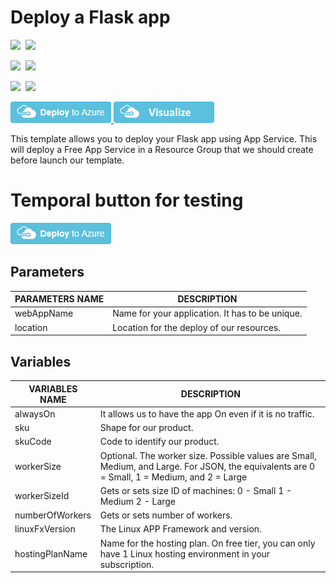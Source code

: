 # Deploy a Flask app

<IMG SRC="https://azurequickstartsservice.blob.core.windows.net/badges/101-webapp-with-flask/PublicLastTestDate.svg" />&nbsp;
<IMG SRC="https://azurequickstartsservice.blob.core.windows.net/badges/101-webapp-with-flask/PublicDeployment.svg" />&nbsp;

<IMG SRC="https://azurequickstartsservice.blob.core.windows.net/badges/101-webapp-with-flask/FairfaxLastTestDate.svg" />&nbsp;
<IMG SRC="https://azurequickstartsservice.blob.core.windows.net/badges/101-webapp-with-flask/FairfaxDeployment.svg" />&nbsp;

<IMG SRC="https://azurequickstartsservice.blob.core.windows.net/badges/101-webapp-with-flask/BestPracticeResult.svg" />&nbsp;
<IMG SRC="https://azurequickstartsservice.blob.core.windows.net/badges/101-webapp-with-flask/CredScanResult.svg" />&nbsp;

<a href="https://portal.azure.com/#create/Microsoft.Template/uri/https%3A%2F%2Fraw.githubusercontent.com%2FAzure%2Fazure-quickstart-templates%2Fmaster%2F101-webapp-with-flask%2Fazuredeploy.json" target="_blank">
    <img src="https://raw.githubusercontent.com/Azure/azure-quickstart-templates/master/1-CONTRIBUTION-GUIDE/images/deploytoazure.png"/>
</a>
<a href="http://armviz.io/#/?load=https%3A%2F%2Fraw.githubusercontent.com%2FAzure%2Fazure-quickstart-templates%2Fmaster%2F101-webapp-with-flask%2Fazuredeploy.json" target="_blank">
    <img src="https://raw.githubusercontent.com/Azure/azure-quickstart-templates/master/1-CONTRIBUTION-GUIDE/images/visualizebutton.png"/>
</a>

This template allows you to deploy your Flask app using App Service. This will deploy a Free App Service in a Resource Group that we should create before launch our template.

# Temporal button for testing

<a href="https://portal.azure.com/#create/Microsoft.Template/uri/https%3A%2F%2Fraw.githubusercontent.com%2FAzure4StudentQSTemplates%2Fazure-quickstart-templates%2Fmaster%2F101-webapp-with-flask%2Fazuredeploy.json" target="_blank">
    <img src="https://raw.githubusercontent.com/Azure/azure-quickstart-templates/master/1-CONTRIBUTION-GUIDE/images/deploytoazure.png"/>
</a>

## Parameters

|**PARAMETERS NAME**   |**DESCRIPTION**   |
|---|---|
|webAppName   |Name for your application. It has to be unique.   |
|location   |Location for the deploy of our resources.   |

## Variables

|**VARIABLES NAME**   |**DESCRIPTION**   |
|---|---|
|alwaysOn   |It allows us to have the app On even if it is no traffic.   |
|sku   |Shape for our product.   |
|skuCode   |Code to identify our product.   |
|workerSize   |Optional. The worker size. Possible values are Small, Medium, and Large. For JSON, the equivalents are 0 = Small, 1 = Medium, and 2 = Large   |
|workerSizeId   |Gets or sets size ID of machines: 0 - Small 1 - Medium 2 - Large   |
|numberOfWorkers   |Gets or sets number of workers.   |
|linuxFxVersion   |The Linux APP Framework and version.   |
|hostingPlanName   |Name for the hosting plan. On free tier, you can only have 1 Linux hosting environment in your subscription.   |
